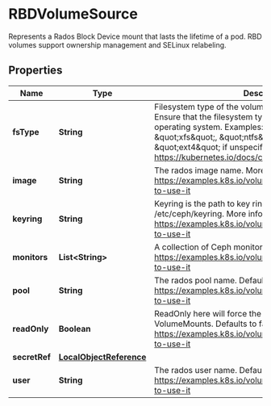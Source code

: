 

# RBDVolumeSource

Represents a Rados Block Device mount that lasts the lifetime of a pod. RBD volumes support ownership management and SELinux relabeling.

## Properties

Name | Type | Description | Notes
------------ | ------------- | ------------- | -------------
**fsType** | **String** | Filesystem type of the volume that you want to mount. Tip: Ensure that the filesystem type is supported by the host operating system. Examples: \&quot;ext4\&quot;, \&quot;xfs\&quot;, \&quot;ntfs\&quot;. Implicitly inferred to be \&quot;ext4\&quot; if unspecified. More info: https://kubernetes.io/docs/concepts/storage/volumes#rbd |  [optional]
**image** | **String** | The rados image name. More info: https://examples.k8s.io/volumes/rbd/README.md#how-to-use-it | 
**keyring** | **String** | Keyring is the path to key ring for RBDUser. Default is /etc/ceph/keyring. More info: https://examples.k8s.io/volumes/rbd/README.md#how-to-use-it |  [optional]
**monitors** | **List&lt;String&gt;** | A collection of Ceph monitors. More info: https://examples.k8s.io/volumes/rbd/README.md#how-to-use-it | 
**pool** | **String** | The rados pool name. Default is rbd. More info: https://examples.k8s.io/volumes/rbd/README.md#how-to-use-it |  [optional]
**readOnly** | **Boolean** | ReadOnly here will force the ReadOnly setting in VolumeMounts. Defaults to false. More info: https://examples.k8s.io/volumes/rbd/README.md#how-to-use-it |  [optional]
**secretRef** | [**LocalObjectReference**](LocalObjectReference.md) |  |  [optional]
**user** | **String** | The rados user name. Default is admin. More info: https://examples.k8s.io/volumes/rbd/README.md#how-to-use-it |  [optional]



